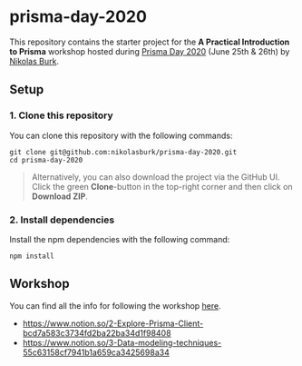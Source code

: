 # prisma-day-2020

This repository contains the starter project for the **A Practical Introduction to Prisma** workshop hosted during [Prisma Day 2020](https://www.prisma.io/day) (June 25th & 26th) by [Nikolas Burk](https://twitter.com/nikolasburk).

## Setup

### 1. Clone this repository

You can clone this repository with the following commands:

```
git clone git@github.com:nikolasburk/prisma-day-2020.git
cd prisma-day-2020
```

> Alternatively, you can also download the project via the GitHub UI. Click the green **Clone**-button in the top-right corner and then click on **Download ZIP**.

### 2. Install dependencies

Install the npm dependencies with the following command:

```
npm install
```

## Workshop

You can find all the info for following the workshop [here](https://pris.ly/a-practical-introduction-prisma).

- https://www.notion.so/2-Explore-Prisma-Client-bcd7a583c3734fd2ba22ba34d1f98408
- https://www.notion.so/3-Data-modeling-techniques-55c63158cf7941b1a659ca3425698a34
